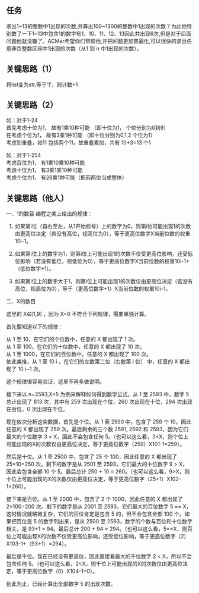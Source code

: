 ## 任务 ##
求出1~13的整数中1出现的次数,并算出100~1300的整数中1出现的次数？为此他特别数了一下1~13中包含1的数字有1、10、11、12、13因此共出现6次,但是对于后面问题他就没辙了。ACMer希望你们帮帮他,并把问题更加普遍化,可以很快的求出任意非负整数区间中1出现的次数（从1 到 n 中1出现的次数）。

## 关键思路（1） ##
将list变为str,等于‘1’，则计数+1

## 关键思路（2） ##
如：对于1-24  
首先考虑十位为1， 故有1乘10种可能  （即十位为1， 个位分别为0到9）  
在考虑个位为1， 故有3乘1种可能  （即十位分别为0,1,2 个位为1）  
考虑到重叠，如11 包括两个11，故重叠累加，共有 10+3=13 个1

如：对于1-254  
考虑百位为1， 有1乘10乘10种可能  
考虑十位为1， 有3乘1乘10种可能  
考虑个位为1， 有26乘1种可能（把前两位当成整体）


## 关键思路（他人） ##

一、1的数目
编程之美上给出的规律：

1. 如果第i位（自右至左，从1开始标号）上的数字为0，则第i位可能出现1的次数由更高位决定（若没有高位，视高位为0），等于更高位数字X当前位数的权重10i-1。

2. 如果第i位上的数字为1，则第i位上可能出现1的次数不仅受更高位影响，还受低位影响（若没有低位，视低位为0），等于更高位数字X当前位数的权重10i-1+（低位数字+1）。

3. 如果第i位上的数字大于1，则第i位上可能出现1的次数仅由更高位决定（若没有高位，视高位为0），等于（更高位数字+1）X当前位数的权重10i-1。

二、X的数目

这里的  X∈[1,9] ，因为  X=0  不符合下列规律，需要单独计算。  

首先要知道以下的规律：  

从 1 至 10，在它们的个位数中，任意的 X 都出现了 1 次。  
从 1 至 100，在它们的十位数中，任意的 X 都出现了 10 次。  
从 1 至 1000，在它们的百位数中，任意的 X 都出现了 100 次。  
依此类推，从 1 至  10 i ，在它们的左数第二位（右数第  i  位）  中，任意的 X 都出现了  10 i−1  次。  

这个规律很容易验证，这里不再多做说明。    

接下来以  n=2593,X=5  为例来解释如何得到数学公式。从 1 至 2593 中，数字 5 总计出现了 813 次，其中有 259 次出现在个位，260 次出现在十位，294 次出现在百位，0 次出现在千位。  

现在依次分析这些数据，首先是个位。从 1 至 2590 中，包含了 259 个 10，因此任意的 X 都出现了 259 次。最后剩余的三个数 2591, 2592 和 2593，因为它们最大的个位数字 3 < X，因此不会包含任何 5。（也可以这么看，3<X，则个位上可能出现的X的次数仅由更高位决定，等于更高位数字（259）X101-1=259）。  

然后是十位。从 1 至 2500 中，包含了 25 个 100，因此任意的 X 都出现了  25×10=250  次。剩下的数字是从 2501 至 2593，它们最大的十位数字 9 > X，因此会包含全部 10 个 5。最后总计 250 + 10 = 260。（也可以这么看，9>X，则十位上可能出现的X的次数仅由更高位决定，等于更高位数字（25+1）X102-1=260）。  

接下来是百位。从 1 至 2000 中，包含了 2 个 1000，因此任意的 X 都出现了  2×100=200  次。剩下的数字是从 2001 至 2593，它们最大的百位数字 5 == X，这时情况就略微复杂，它们的百位肯定是包含 5 的，但不会包含全部 100 个。如果把百位是 5 的数字列出来，是从 2500 至 2593，数字的个数与百位和十位数字相关，是 93+1 = 94。最后总计 200 + 94 = 294。（也可以这么看，5==X，则百位上可能出现X的次数不仅受更高位影响，还受低位影响，等于更高位数字（2）X103-1+（93+1）=294）。  

最后是千位。现在已经没有更高位，因此直接看最大的千位数字 2 < X，所以不会包含任何 5。（也可以这么看，2<X，则千位上可能出现的X的次数仅由更高位决定，等于更高位数字（0）X104-1=0）。  

到此为止，已经计算出全部数字 5 的出现次数。 
 
